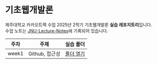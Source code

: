 # 기초웹개발론
제주대학교 카카오트랙 수업 2025년 2학기 기초웹개발론 **실습 레포지토리**입니다.</br>
수업 노트는 [JNU-Lecture-Notes](https://github.com/Hwangyerin/JNU-Lecture-Notes/tree/main/%EA%B8%B0%EC%B4%88%EC%9B%B9%EA%B0%9C%EB%B0%9C%EB%A1%A0)에 기록되어 있습니다.

| 주차 | 주제              | 실습 폴더           | 
|:---:|:----------------:|:-------------:|
| week1 | Github, 접근성 | [폴더 열기](./week2/) |